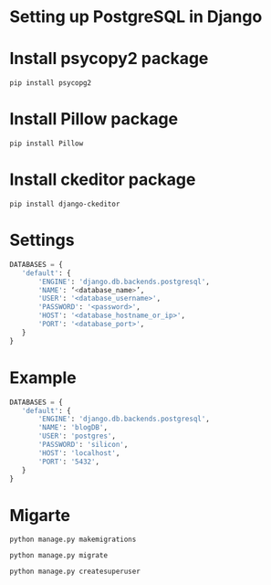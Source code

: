 # Setting up PostgreSQL in Django 

# Install psycopy2 package

```shell
pip install psycopg2
```
# Install Pillow package

```shell
pip install Pillow
```
# Install ckeditor package

```shell
pip install django-ckeditor
```

# Settings

```python
DATABASES = {
   'default': {
       'ENGINE': 'django.db.backends.postgresql',
       'NAME': ‘<database_name>’,
       'USER': '<database_username>',
       'PASSWORD': '<password>',
       'HOST': '<database_hostname_or_ip>',
       'PORT': '<database_port>',
   }
}
```
# Example

```python
DATABASES = {
   'default': {
       'ENGINE': 'django.db.backends.postgresql',
       'NAME': 'blogDB',
       'USER': 'postgres',
       'PASSWORD': 'silicon',
       'HOST': 'localhost',
       'PORT': '5432',
   }
}
```

# Migarte

```shell
python manage.py makemigrations
```
```shell
python manage.py migrate
```
```shell
python manage.py createsuperuser
```
